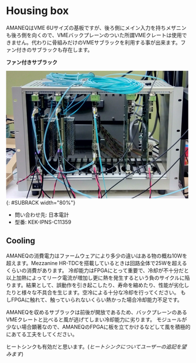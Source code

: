 # Housing box

AMANEQはVME 6Uサイズの基板ですが、後ろ側にメイン入力を持ちメザニンも後ろ側を向くので、VMEバックプレーンのついた所謂VMEクレートは使用できません。代わりに骨組みだけのVMEサブラックを利用する事が出来ます。ファン付きのサブラックも存在します。

**ファン付きサブラック**

![SUBRACK](subrack.png "Fan-equipped subrack"){: #SUBRACK width="80%"}

- 問い合わせ先: 日本電計
- 型番: KEK-IPNS-C11359

## Cooling

AMANEQの消費電力はファームウェアにより多少の違いはある物の概ね10Wを超えます。Mezzanine HR-TDCを搭載しているときは回路全体で25Wを超えるくらいの消費があります。
冷却能力はFPGAにとって重要で、冷却が不十分だと以上加熱によってリーク電流が増加し更に熱を発生するという負のサイクルに陥ります。結果として、誤動作を引き起こしたり、寿命を縮めたり、性能が劣化したりと様々な不具合を生じます。空冷による十分な冷却を行ってください。
もしFPGAに触れて、触っていられないくらい熱かった場合冷却能力不足です。

AMANEQを収めるサブラックは前後が開放であるため、バックプレーンのあるVMEクレートと比べると風が逃げてしまい冷却能力に劣ります。
モジュールが少ない場合顕著なので、AMANEQのFPGAに板を立てかけるなどして風を積極的にあてる工夫をしてください。


ヒートシンクも有効だと思います。(*ヒートシンクについてユーザーの追記を望みます*)